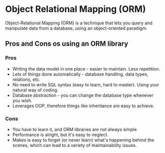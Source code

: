 # Object Relational Mapping (ORM)

Object-Relational Mapping (ORM) is a technique that lets you query and manipulate data from a database, using an object-oriented paradigm.

## Pros and Cons os using an ORM library

### Pros

- Writing the data model in one place - easier to maintain. Less repetition.
- Lets of things done automatically - database handling, data types, relations, etc.
- No need to write SQL syntax (easy to learn, hard to master). Using your natural way of coding.
- Database abstraction - you can change the database type whenever you wish.
- Leverages OOP, therefore things like inheritance are easy to achieve.

### Cons

- You have to learn it, and ORM libraries are not always simple
- Performance is alright, but it's easy to neglect.
- Makes is easy to forget (or never learn) what's happening behind the scenes, which can lead to a variety of maintainability issues.
